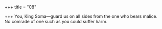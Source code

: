 +++
title = "08"

+++
You, King Soma—guard us on all sides from the one who bears malice. No comrade of one such as you could suffer harm.